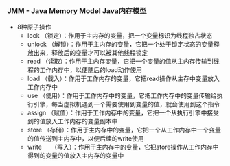 ### JMM - Java Memory Model Java内存模型

- 8种原子操作
    - lock     （锁定）：作用于主内存的变量，把一个变量标识为线程独占状态
    - unlock   （解锁）：作用于主内存的变量，它把一个处于锁定状态的变量释放出来，释放后的变量才可以被其他线程锁定
    - read     （读取）：作用于主内存变量，它把一个变量的值从主内存传输到线程的工作内存中，以便随后的load动作使用
    - load     （载入）：作用于工作内存的变量，它把read操作从主存中变量放入工作内存中
    - use      （使用）：作用于工作内存中的变量，它把工作内存中的变量传输给执行引擎，每当虚拟机遇到一个需要使用到变量的值，就会使用到这个指令
    - assign   （赋值）：作用于工作内存中的变量，它把一个从执行引擎中接受到的值放入工作内存的变量副本中
    - store    （存储）：作用于主内存中的变量，它把一个从工作内存中一个变量的值传送到主内存中，以便后续的write使用
    - write 　 （写入）：作用于主内存中的变量，它把store操作从工作内存中得到的变量的值放入主内存的变量中